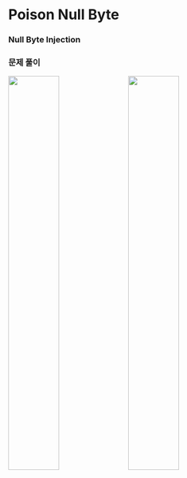 # Poison Null Byte

### Null Byte Injection




### 문제 풀이

<img src="https://github.com/user-attachments/assets/fd3fc1e5-818a-4bcd-a80e-6d2370386587" width="45%" style="margin-right:10px;"/>
<img src="https://github.com/user-attachments/assets/3eaf6c9d-f223-4e10-b570-c6a07679d9a7" width="45%"/>

